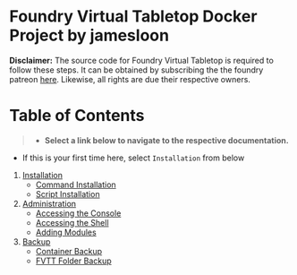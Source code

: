 # Foundry Virtual Tabletop Docker Project by jamesloon

**Disclaimer:** The source code for Foundry Virtual Tabletop is required to follow these steps. It can be obtained by subscribing the the foundry patreon [here](https://www.patreon.com/foundryvtt/posts). Likewise, all rights are due their respective owners.

# Table of Contents
> - **Select a link below to navigate to the respective documentation.**
  - If this is your first time here, select `Installation` from below

1. [Installation](docs/Installation.md)
     - [Command Installation](docs/Installation.md#command-installation)
     - [Script Installation](docs/Installation.md#script-installation)
2. [Administration](docs/Administration.md#administration)
     - [Accessing the Console](docs/Administration.md#accessing-the-nodejs-console)
     - [Accessing the Shell](docs/Administration.md#accessing-the-shell)
     - [Adding Modules](docs/Administration.md#adding-modules)
3. [Backup](docs/Administration.md#backing-up-the-server)
     - [Container Backup](docs/Administration.md#backing-up-the-container)
     - [FVTT Folder Backup](docs/Administration.md#fvtt-folder-backup)
